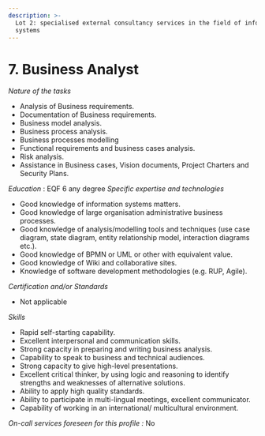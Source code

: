 ```yaml
---
description: >-
  Lot 2: specialised external consultancy services in the field of information
  systems
---
```


# 7. Business Analyst

_Nature of the tasks_

* Analysis of Business requirements.
* Documentation of Business requirements.
* Business model analysis.
* Business process analysis.
* Business processes modelling
* Functional requirements and business cases analysis.
* Risk analysis.
* Assistance in Business cases, Vision documents, Project Charters and Security Plans.

_Education_ : EQF 6 any degree _Specific expertise and technologies_

* Good knowledge of information systems matters.
* Good knowledge of large organisation administrative business processes.
* Good knowledge of analysis/modelling tools and techniques (use case diagram, state diagram, entity relationship model, interaction diagrams etc.).
* Good knowledge of BPMN or UML or other with equivalent value.
* Good knowledge of Wiki and collaborative sites.
* Knowledge of software development methodologies (e.g. RUP, Agile).

_Certification and/or Standards_

* Not applicable

_Skills_

* Rapid self-starting capability.
* Excellent interpersonal and communication skills.
* Strong capacity in preparing and writing business analysis.
* Capability to speak to business and technical audiences.
* Strong capacity to give high-level presentations.
* Excellent critical thinker, by using logic and reasoning to identify strengths and weaknesses of alternative solutions.
* Ability to apply high quality standards.
* Ability to participate in multi-lingual meetings, excellent communicator.
* Capability of working in an international/ multicultural environment.

_On-call services foreseen for this profile :_ No
